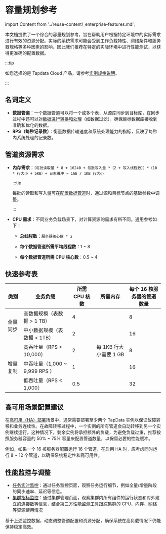 # 容量规划参考

import Content from '../reuse-content/_enterprise-features.md';

<Content />

本文档提供了一个综合的容量规划参考，旨在帮助用户根据特定环境中的实际需求进行有效的资源分配。实际的系统需求可能会受到工作负载特性、网络条件和服务器规格等多种因素的影响，因此我们推荐在特定的实际环境中进行性能测试，以获得更准确的配置数据。

:::tip

如您选择的是 Tapdata Cloud 产品，请参考[实例规格说明](../billing/billing-overview#spec-info)。

:::

## 名词定义

* **数据管道**：一个数据管道可以将一个或多个表，从源库同步到目标库，在同步过程中还可以对[数据进行转换和处理](../user-guide/data-pipeline/data-development/process-node.md)（如数据过滤），确保目标数据库接收到准确和优化的数据。
* **RPS（每秒记录数）**：衡量数据传输速度和系统处理能力的指标，反映了每秒内系统处理的记录数。

## 管道资源需求

* **内存需求**：`（每批读取量 * 8 + 10240 + 每批写入量 *（2 + 写入线程数））*（10 * 行大小 + 5KB）+ 日志缓冲 ≈ 1GB / 1KB 行大小`

  :::tip

  每批的读取和写入量可在[配置数据管道](../user-guide/data-pipeline/copy-data/manage-task.md)时，通过源和目标节点的基础参数中调整。

  :::

* **CPU 需求**：不同业务负载场景下，对计算资源的需求有所不同，通用参考如下：

  - **总线程数**：`服务器核心数 * 2`

  - **每个数据管道所需平均线程数**：1 ~ 8

  - **每个数据管道所需 CPU 核心数**：0.5 ~ 4

## 快速参考表

<table>
<thead>
  <tr>
    <th>类别</th>
    <th>业务负载</th>
    <th>所需 CPU 核数</th>
    <th>所需内存</th>
    <th>每个 16 核服务器的管道数量</th>
  </tr></thead>
<tbody>
  <tr>
    <td rowspan="2">全量同步</td>
    <td>高数据规模（表数据 &gt; 1 TB）</td>
    <td>4</td>
    <td rowspan="5">每 1KB 行大小需要 1 GB</td>
    <td>8</td>
  </tr>
  <tr>
    <td>中小数据规模（表数据 &lt; 1TB）</td>
    <td>2</td>
    <td>16</td>
  </tr>
  <tr>
    <td rowspan="3">增量复制</td>
    <td>高吞吐量（RPS &gt; 10,000）</td>
    <td>2</td>
    <td>8</td>
  </tr>
  <tr>
    <td>中吞吐量（1,000 ~ 9,999 RPS ）</td>
    <td>1</td>
    <td>16</td>
  </tr>
  <tr>
    <td>低吞吐量（RPS &lt; 1,000）</td>
    <td>0.5</td>
    <td>32</td>
  </tr>
</tbody>
</table>




## 高可用场景配置建议

在[高可用（HA）部署](install-tapdata-ha.md)场景中，通常需要部署至少两个 TapData 实例以保证故障转移和业务连续性。在故障转移过程中，一个实例的所有管道会自动转移到另一个实例继续运行。这种情况下，剩余实例将承担额外的负载，为避免负载过重，推荐按照服务器容量的 50% ~ 75% 容量来配置管道数量，以保留必要的性能缓冲。

例如，如果一个 16 核服务器配置运行 16 个管道，在启用 HA 时，应考虑同时运行 8 ~ 12 个管道，以确保系统稳定性和高可用性。

## 性能监控与调整

* [任务实时监控](../user-guide/data-pipeline/copy-data/monitor-task.md)：通过任务监控页面，观察任务运行细节，例如全量/增量阶段的同步速率、延迟等信息。
* [集群指标监控](../user-guide/manage-system/manage-cluster.md)：通过集群管理页面，观察集群内所有组件的运行状态和对外建立的连接数等信息，结合第三方性能监测工具跟踪集群的 CPU、内存、网络等资源使用情况

基于上述监控数据，动态调整管道配置和资源分配，确保系统在高负载情况下仍能保持稳定高效。